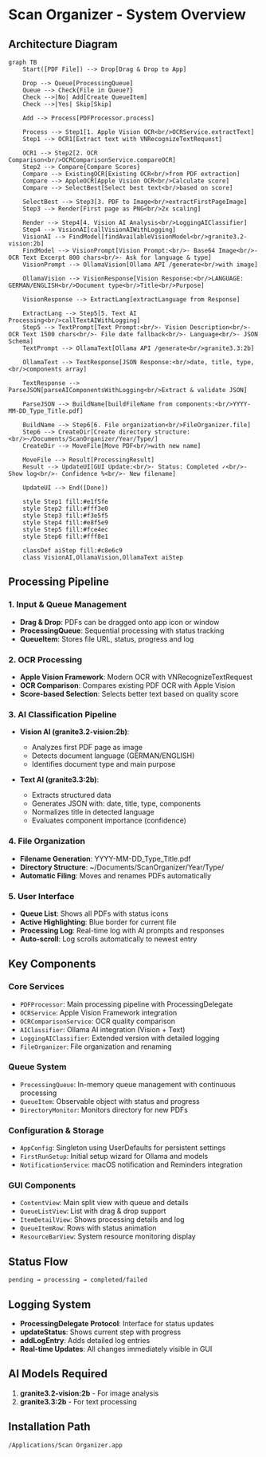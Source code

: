 # Scan Organizer - System Overview

## Architecture Diagram

```mermaid
graph TB
    Start([PDF File]) --> Drop[Drag & Drop to App]

    Drop --> Queue[ProcessingQueue]
    Queue --> Check{File in Queue?}
    Check -->|No| Add[Create QueueItem]
    Check -->|Yes| Skip[Skip]

    Add --> Process[PDFProcessor.process]

    Process --> Step1[1. Apple Vision OCR<br/>OCRService.extractText]
    Step1 --> OCR1[Extract text with VNRecognizeTextRequest]

    OCR1 --> Step2[2. OCR Comparison<br/>OCRComparisonService.compareOCR]
    Step2 --> Compare{Compare Scores}
    Compare --> ExistingOCR[Existing OCR<br/>from PDF extraction]
    Compare --> AppleOCR[Apple Vision OCR<br/>Calculate score]
    Compare --> SelectBest[Select best text<br/>based on score]

    SelectBest --> Step3[3. PDF to Image<br/>extractFirstPageImage]
    Step3 --> Render[First page as PNG<br/>2x scaling]

    Render --> Step4[4. Vision AI Analysis<br/>LoggingAIClassifier]
    Step4 --> VisionAI[callVisionAIWithLogging]
    VisionAI --> FindModel[findAvailableVisionModel<br/>granite3.2-vision:2b]
    FindModel --> VisionPrompt[Vision Prompt:<br/>- Base64 Image<br/>- OCR Text Excerpt 800 chars<br/>- Ask for language & type]
    VisionPrompt --> OllamaVision[Ollama API /generate<br/>with image]

    OllamaVision --> VisionResponse[Vision Response:<br/>LANGUAGE: GERMAN/ENGLISH<br/>Document type<br/>Title<br/>Purpose]

    VisionResponse --> ExtractLang[extractLanguage from Response]

    ExtractLang --> Step5[5. Text AI Processing<br/>callTextAIWithLogging]
    Step5 --> TextPrompt[Text Prompt:<br/>- Vision Description<br/>- OCR Text 1500 chars<br/>- File date fallback<br/>- Language<br/>- JSON Schema]
    TextPrompt --> OllamaText[Ollama API /generate<br/>granite3.3:2b]

    OllamaText --> TextResponse[JSON Response:<br/>date, title, type,<br/>components array]

    TextResponse --> ParseJSON[parseAIComponentsWithLogging<br/>Extract & validate JSON]

    ParseJSON --> BuildName[buildFileName from components:<br/>YYYY-MM-DD_Type_Title.pdf]

    BuildName --> Step6[6. File organization<br/>FileOrganizer.file]
    Step6 --> CreateDir[Create directory structure:<br/>~/Documents/ScanOrganizer/Year/Type/]
    CreateDir --> MoveFile[Move PDF<br/>with new name]

    MoveFile --> Result[ProcessingResult]
    Result --> UpdateUI[GUI Update:<br/>- Status: Completed ✓<br/>- Show log<br/>- Confidence %<br/>- New filename]

    UpdateUI --> End([Done])

    style Step1 fill:#e1f5fe
    style Step2 fill:#fff3e0
    style Step3 fill:#f3e5f5
    style Step4 fill:#e8f5e9
    style Step5 fill:#fce4ec
    style Step6 fill:#fff8e1

    classDef aiStep fill:#c8e6c9
    class VisionAI,OllamaVision,OllamaText aiStep
```

## Processing Pipeline

### 1. Input & Queue Management
- **Drag & Drop**: PDFs can be dragged onto app icon or window
- **ProcessingQueue**: Sequential processing with status tracking
- **QueueItem**: Stores file URL, status, progress and log

### 2. OCR Processing
- **Apple Vision Framework**: Modern OCR with VNRecognizeTextRequest
- **OCR Comparison**: Compares existing PDF OCR with Apple Vision
- **Score-based Selection**: Selects better text based on quality score

### 3. AI Classification Pipeline
- **Vision AI (granite3.2-vision:2b)**:
  - Analyzes first PDF page as image
  - Detects document language (GERMAN/ENGLISH)
  - Identifies document type and main purpose

- **Text AI (granite3.3:2b)**:
  - Extracts structured data
  - Generates JSON with: date, title, type, components
  - Normalizes title in detected language
  - Evaluates component importance (confidence)

### 4. File Organization
- **Filename Generation**: YYYY-MM-DD_Type_Title.pdf
- **Directory Structure**: ~/Documents/ScanOrganizer/Year/Type/
- **Automatic Filing**: Moves and renames PDFs automatically

### 5. User Interface
- **Queue List**: Shows all PDFs with status icons
- **Active Highlighting**: Blue border for current file
- **Processing Log**: Real-time log with AI prompts and responses
- **Auto-scroll**: Log scrolls automatically to newest entry

## Key Components

### Core Services
- `PDFProcessor`: Main processing pipeline with ProcessingDelegate
- `OCRService`: Apple Vision Framework integration
- `OCRComparisonService`: OCR quality comparison
- `AIClassifier`: Ollama AI integration (Vision + Text)
- `LoggingAIClassifier`: Extended version with detailed logging
- `FileOrganizer`: File organization and renaming

### Queue System
- `ProcessingQueue`: In-memory queue management with continuous processing
- `QueueItem`: Observable object with status and progress
- `DirectoryMonitor`: Monitors directory for new PDFs

### Configuration & Storage
- `AppConfig`: Singleton using UserDefaults for persistent settings
- `FirstRunSetup`: Initial setup wizard for Ollama and models
- `NotificationService`: macOS notification and Reminders integration

### GUI Components
- `ContentView`: Main split view with queue and details
- `QueueListView`: List with drag & drop support
- `ItemDetailView`: Shows processing details and log
- `QueueItemRow`: Rows with status animation
- `ResourceBarView`: System resource monitoring display

## Status Flow
```
pending → processing → completed/failed
```

## Logging System
- **ProcessingDelegate Protocol**: Interface for status updates
- **updateStatus**: Shows current step with progress
- **addLogEntry**: Adds detailed log entries
- **Real-time Updates**: All changes immediately visible in GUI

## AI Models Required
1. **granite3.2-vision:2b** - For image analysis
2. **granite3.3:2b** - For text processing

## Installation Path
```
/Applications/Scan Organizer.app
```
